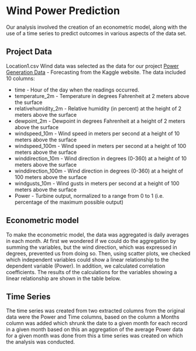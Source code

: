 # Wind Power Prediction

Our analysis involved the creation of an econometric model, along with the use of a time series to predict outcomes in various aspects of the data set.

## Project Data

Location1.csv Wind data was selected as the data for our project
[Power Generation Data](https://www.kaggle.com/datasets/mubashirrahim/wind-power-generation-data-forecasting?resource=download&select=Location1.csv) - Forecasting from the Kaggle website. The data included 10
columns:

- time - Hour of the day when the readings occurred.
- temperature_2m - Temperature in degrees Fahrenheit at 2
meters above the surface
- relativehumidity_2m - Relative humidity (in percent) at the
height of 2 meters above the surface
- dewpoint_2m - Dewpoint in degrees Fahrenheit at a height of 2
meters above the surface
- windspeed_10m - Wind speed in meters per second at a height of
10 meters above the surface
- windspeed_100m - Wind speed in meters per second at a height of
100 meters above the surface
- winddirection_10m - Wind direction in degrees (0-360) at a height of
10 meters above the surface
- winddirection_100m - Wind direction in degrees (0-360) at a height of
100 meters above the surface
- windgusts_10m - Wind gusts in meters per second at a height of 100
meters above the surface
- Power - Turbine output, normalized to a range from 0 to 1 (i.e.
percentage of the maximum possible output)


## Econometric model

To make the econometric model, the data was aggregated is daily averages in each month. At first we wondered if we could do the aggregation by summing the variables, but the wind direction, which was expressed in degrees, prevented us from doing so. Then, using scatter plots, we checked which independent variables could show a linear relationship to the dependent variable (Power). In addition, we calculated correlation coefficients. The results of the calculations for the variables showing a linear relationship are shown in the table below.




## Time Series 

The time series was created from two extracted columns from the original data were the Power and Time columns, based on the column a Months column was added which shrunk the date to a given month for each record in a given month based on this an aggregation of the average Power data for a given month was done from this a time series was created on which the analysis was conducted.
